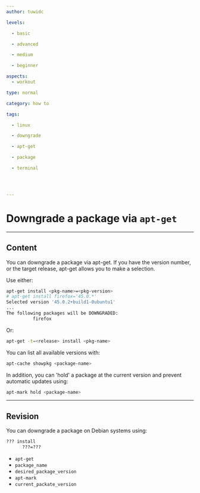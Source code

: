 ```yaml
---
author: tuwidc

levels:

  - basic

  - advanced

  - medium

  - beginner

aspects:
  - workout

type: normal

category: how to

tags:

  - linux

  - downgrade

  - apt-get

  - package

  - terminal




---
```


# Downgrade a package via `apt-get`

---
## Content

You can downgrade a package via apt-get.
If you have the version number, or the target release, apt-get allows you to make a selection. 

Use either:
```bash
apt-get install <pkg-name>=<pkg-version>
# apt-get install firefox='45.0.*'
Selected version '45.0.2+build1-0ubuntu1'
...
The following packages will be DOWNGRADED:
          firefox
```
Or:
```bash
apt-get -t=<release> install <pkg-name>
```
You can list all available versions with:
```bash
apt-cache showpkg <package-name> 
```
In addition, you can 'hold' a package at the current version and prevent automatic updates using:
```bash
apt-mark hold <package-name> 
```

---
## Revision

You can downgrade a package on Debian systems using:
```bash
??? install 
      ???=???
```

* `apt-get`
* `package_name`
* `desired_package_version`
* `apt-mark`
* `current_packate_version`

 
 
 
